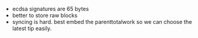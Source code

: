 
 * ecdsa signatures are 65 bytes
 * better to store raw blocks
 * syncing is hard. best embed the parenttotalwork so we can choose the latest tip easily.
